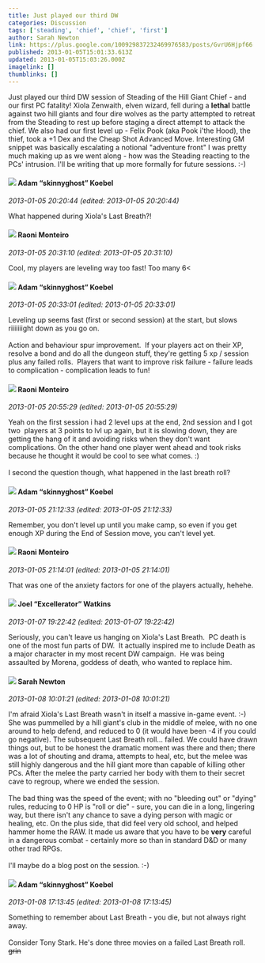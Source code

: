 ```yaml
---
title: Just played our third DW
categories: Discussion
tags: ['steading', 'chief', 'chief', 'first']
author: Sarah Newton
link: https://plus.google.com/100929837232469976583/posts/GvrU6Hjpf66
published: 2013-01-05T15:01:33.613Z
updated: 2013-01-05T15:03:26.000Z
imagelink: []
thumblinks: []
---
```


Just played our third DW session of Steading of the Hill Giant Chief - and our first PC fatality! Xiola Zenwaith, elven wizard, fell during a <b>lethal</b> battle against two hill giants and four dire wolves as the party attempted to retreat from the Steading to rest up before staging a direct attempt to attack the chief. We also had our first level up - Felix Pook (aka Pook i&#39;the Hood), the thief, took a +1 Dex and the Cheap Shot Advanced Move. Interesting GM snippet was basically escalating a notional &quot;adventure front&quot; I was pretty much making up as we went along - how was the Steading reacting to the PCs&#39; intrusion. I&#39;ll be writing that up more formally for future sessions. :-)
<div id='comment z12vtdvaxkrgvtbez235tp2jeveyv5ohm04'>
  <h4><img src='{{site.baseurl}}//images/avatars/112484087750169360510_photo.jpg'> Adam “skinnyghost” Koebel</h4>
      <p><cite>2013-01-05 20:20:44 (edited: 2013-01-05 20:20:44)</cite></p>
        <p>What happened during Xiola&#39;s Last Breath?!</p>
</div>
        

<div id='comment z12vtdvaxkrgvtbez235tp2jeveyv5ohm04'>
  <h4><img src='{{site.baseurl}}//images/avatars/116853051997757460697_photo.jpg'> Raoni Monteiro</h4>
      <p><cite>2013-01-05 20:31:10 (edited: 2013-01-05 20:31:10)</cite></p>
        <p>Cool, my players are leveling way too fast! Too many 6&lt;</p>
</div>
        

<div id='comment z12vtdvaxkrgvtbez235tp2jeveyv5ohm04'>
  <h4><img src='{{site.baseurl}}//images/avatars/112484087750169360510_photo.jpg'> Adam “skinnyghost” Koebel</h4>
      <p><cite>2013-01-05 20:33:01 (edited: 2013-01-05 20:33:01)</cite></p>
        <p>Leveling up seems fast (first or second session) at the start, but slows riiiiiiight down as you go on.<br /><br />Action and behaviour spur improvement.  If your players act on their XP, resolve a bond and do all the dungeon stuff, they&#39;re getting 5 xp / session plus any failed rolls.  Players that want to improve risk failure - failure leads to complication - complication leads to fun!</p>
</div>
        

<div id='comment z12vtdvaxkrgvtbez235tp2jeveyv5ohm04'>
  <h4><img src='{{site.baseurl}}//images/avatars/116853051997757460697_photo.jpg'> Raoni Monteiro</h4>
      <p><cite>2013-01-05 20:55:29 (edited: 2013-01-05 20:55:29)</cite></p>
        <p>Yeah on the first session i had 2 level ups at the end, 2nd session and I got two  players at 3 points to lvl up again, but it is slowing down, they are getting the hang of it and avoiding risks when they don&#39;t want complications. On the other hand one player went ahead and took risks because he thought it would be cool to see what comes. :)<br /><br />I second the question though, what happened in the last breath roll?</p>
</div>
        

<div id='comment z12vtdvaxkrgvtbez235tp2jeveyv5ohm04'>
  <h4><img src='{{site.baseurl}}//images/avatars/112484087750169360510_photo.jpg'> Adam “skinnyghost” Koebel</h4>
      <p><cite>2013-01-05 21:12:33 (edited: 2013-01-05 21:12:33)</cite></p>
        <p>Remember, you don&#39;t level up until you make camp, so even if you get enough XP during the End of Session move, you can&#39;t level yet.</p>
</div>
        

<div id='comment z12vtdvaxkrgvtbez235tp2jeveyv5ohm04'>
  <h4><img src='{{site.baseurl}}//images/avatars/116853051997757460697_photo.jpg'> Raoni Monteiro</h4>
      <p><cite>2013-01-05 21:14:01 (edited: 2013-01-05 21:14:01)</cite></p>
        <p>That was one of the anxiety factors for one of the players actually, hehehe.</p>
</div>
        

<div id='comment z12vtdvaxkrgvtbez235tp2jeveyv5ohm04'>
  <h4><img src='{{site.baseurl}}//images/avatars/107429473095472584968_photo.jpg'> Joel “Excellerator” Watkins</h4>
      <p><cite>2013-01-07 19:22:42 (edited: 2013-01-07 19:22:42)</cite></p>
        <p>Seriously, you can&#39;t leave us hanging on Xiola&#39;s Last Breath.  PC death is one of the most fun parts of DW.  It actually inspired me to include Death as a major character in my most recent DW campaign.  He was being assaulted by Morena, goddess of death, who wanted to replace him.</p>
</div>
        

<div id='comment z12vtdvaxkrgvtbez235tp2jeveyv5ohm04'>
  <h4><img src='{{site.baseurl}}//images/avatars/100929837232469976583_photo.jpg'> Sarah Newton</h4>
      <p><cite>2013-01-08 10:01:21 (edited: 2013-01-08 10:01:21)</cite></p>
        <p>I&#39;m afraid Xiola&#39;s Last Breath wasn&#39;t in itself a massive in-game event. :-) She was pummelled by a hill giant&#39;s club in the middle of melee, with no one around to help defend, and reduced to 0 (it would have been -4 if you could go negative). The subsequent Last Breath roll... failed. We could have drawn things out, but to be honest the dramatic moment was there and then; there was a lot of shouting and drama, attempts to heal, etc, but the melee was still highly dangerous and the hill giant more than capable of killing other PCs. After the melee the party carried her body with them to their secret cave to regroup, where we ended the session.<br /><br />The bad thing was the speed of the event; with no &quot;bleeding out&quot; or &quot;dying&quot; rules, reducing to 0 HP is &quot;roll or die&quot; - sure, you can die in a long, lingering way, but there isn&#39;t any chance to save a dying person with magic or healing, etc. On the plus side, that did feel very old school, and helped hammer home the RAW. It made us aware that you have to be <b>very</b> careful in a dangerous combat - certainly more so than in standard D&amp;D or many other trad RPGs.<br /><br />I&#39;ll maybe do a blog post on the session. :-)</p>
</div>
        

<div id='comment z12vtdvaxkrgvtbez235tp2jeveyv5ohm04'>
  <h4><img src='{{site.baseurl}}//images/avatars/112484087750169360510_photo.jpg'> Adam “skinnyghost” Koebel</h4>
      <p><cite>2013-01-08 17:13:45 (edited: 2013-01-08 17:13:45)</cite></p>
        <p>Something to remember about Last Breath - you die, but not always right away. <br /><br />Consider Tony Stark. He&#39;s done three movies on a failed Last Breath roll. <del>grin</del></p>
</div>
        